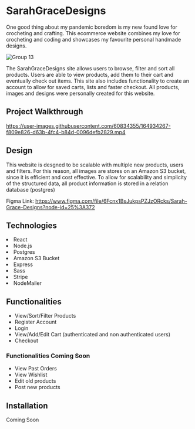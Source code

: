 # SarahGraceDesigns 
One good thing about my pandemic boredom is my new found love for crocheting and crafting. This ecommerce website combines my love for crocheting and coding and showcases my favourite personal handmade designs.

![Group 13](https://user-images.githubusercontent.com/60834355/164145477-efc5282c-2eb8-4c2e-856f-437a8b203c16.png)

The SarahGraceDesigns site allows users to browse, filter and sort all products. 
Users are able to view products, add them to their cart and eventually check out items. This site also includes functionality to create an account
to allow for saved carts, lists and faster checkout. All products, images and designs were personally created for this website.

## Project Walkthrough

https://user-images.githubusercontent.com/60834355/164934267-f809e826-d63b-4fc4-b84d-0096defb2829.mp4


## Design 
This website is desgned to be scalable with multiple new products, users and filters. For this reason, all images are stores on an Amazon S3 bucket, since it is efficient 
and cost effective. To allow for scalability and simplicity of the structured data, all product information is stored in a relation database (postgres)

Figma Link: https://www.figma.com/file/6Fcnx1BsJukpsPZJzORcks/Sarah-Grace-Designs?node-id=25%3A372

## Technologies
<li> React </li>
<li> Node.js </li>
<li> Postgres </li>
<li> Amazon S3 Bucket </li>
<li> Express </li>
<li> Sass </li>
<li> Stripe</li>
<li> NodeMailer </li>

## Functionalities
* View/Sort/Filter Products
* Register Account 
* Login
* View/Add/Edit Cart (authenticated and non authenticated users)
* Checkout 

### Functionalities Coming Soon
* View Past Orders
* View Wishlist
* Edit old products
* Post new products

## Installation 
Coming Soon


